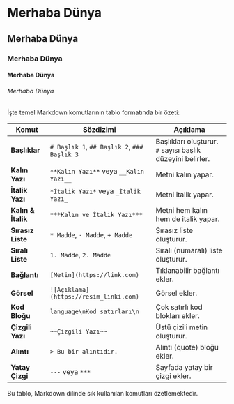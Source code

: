 # Merhaba Dünya

## Merhaba Dünya

### Merhaba Dünya

#### Merhaba Dünya

###### Merhaba Dünya

İşte temel Markdown komutlarının tablo formatında bir özeti:

| **Komut**         | **Sözdizimi**                                          | **Açıklama**                                                |
|-------------------|--------------------------------------------------------|--------------------------------------------------------------|
| **Başlıklar**      | `# Başlık 1`, `## Başlık 2`, `### Başlık 3`            | Başlıkları oluşturur. `#` sayısı başlık düzeyini belirler.    |
| **Kalın Yazı**     | `**Kalın Yazı**` veya `__Kalın Yazı__`                 | Metni kalın yapar.                                            |
| **İtalik Yazı**    | `*İtalik Yazı*` veya `_İtalik Yazı_`                   | Metni italik yapar.                                           |
| **Kalın & İtalik** | `***Kalın ve İtalik Yazı***`                           | Metni hem kalın hem de italik yapar.                          |
| **Sırasız Liste**  | `* Madde`, `- Madde`, `+ Madde`                        | Sırasız liste oluşturur.                                      |
| **Sıralı Liste**   | `1. Madde`, `2. Madde`                                 | Sıralı (numaralı) liste oluşturur.                            |
| **Bağlantı**       | `[Metin](https://link.com)`                            | Tıklanabilir bağlantı ekler.                                  |
| **Görsel**         | `![Açıklama](https://resim_linki.com)`                 | Görsel ekler.                                                 |
| **Kod Bloğu**      | ```language\nKod satırları\n```                         | Çok satırlı kod blokları ekler.                               |
| **Çizgili Yazı**   | `~~Çizgili Yazı~~`                                     | Üstü çizili metin oluşturur.                                  |
| **Alıntı**         | `> Bu bir alıntıdır.`                                  | Alıntı (quote) bloğu ekler.                                   |
| **Yatay Çizgi**    | `---` veya `***`                                       | Sayfada yatay bir çizgi ekler.                                |

Bu tablo, Markdown dilinde sık kullanılan komutları özetlemektedir.
